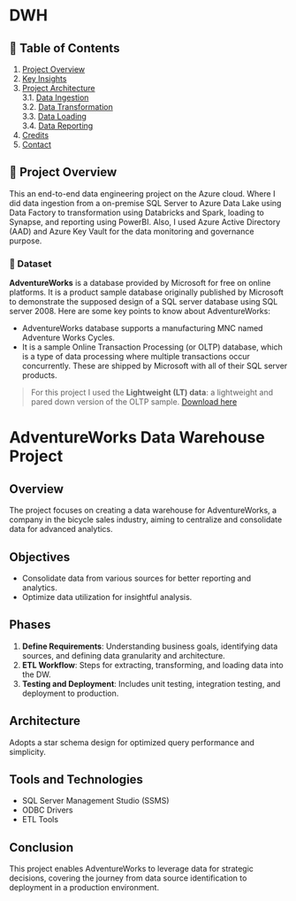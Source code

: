 # DWH

## 📝 Table of Contents
1. [Project Overview](#introduction)
2. [Key Insights](#key-insights)
3. [Project Architecture](#project-architecture)  
  3.1. [Data Ingestion](#data-ingestion)  
  3.2. [Data Transformation](#data-transformation)  
  3.3. [Data Loading](#data-loading)  
  3.4. [Data Reporting](#data-reporting)
4. [Credits](#credits)
5. [Contact](#contact)

<a name="introduction"></a>
## 🔬 Project Overview 

This an end-to-end data engineering project on the Azure cloud. Where I did data ingestion from a on-premise SQL Server to Azure Data Lake using Data Factory to transformation using Databricks and Spark, loading to Synapse, and reporting using PowerBI. Also, I used Azure Active Directory (AAD) and Azure Key Vault for the data monitoring and governance purpose. 

### 💾 Dataset

**AdventureWorks** is a database provided by Microsoft for free on online platforms. It is a product sample database originally published by Microsoft to demonstrate the supposed design of a SQL server database using SQL server 2008. Here are some key points to know about AdventureWorks:
- AdventureWorks database supports a manufacturing MNC named Adventure Works Cycles.
- It is a sample Online Transaction Processing (or OLTP) database, which is a type of data processing where multiple transactions occur concurrently. These are shipped by Microsoft with all of their SQL server products.

> For this project I used the **Lightweight (LT) data**: a lightweight and pared down version of the OLTP sample. [Download here](https://learn.microsoft.com/en-us/sql/samples/adventureworks-install-configure?view=sql-server-ver16&tabs=ssms)


# AdventureWorks Data Warehouse Project

## Overview

The project focuses on creating a data warehouse for AdventureWorks, a company in the bicycle sales industry, aiming to centralize and consolidate data for advanced analytics.

## Objectives

- Consolidate data from various sources for better reporting and analytics.
- Optimize data utilization for insightful analysis.

## Phases

1. **Define Requirements**: Understanding business goals, identifying data sources, and defining data granularity and architecture.
2. **ETL Workflow**: Steps for extracting, transforming, and loading data into the DW.
3. **Testing and Deployment**: Includes unit testing, integration testing, and deployment to production.

## Architecture

Adopts a star schema design for optimized query performance and simplicity.

## Tools and Technologies

- SQL Server Management Studio (SSMS)
- ODBC Drivers
- ETL Tools

## Conclusion

This project enables AdventureWorks to leverage data for strategic decisions, covering the journey from data source identification to deployment in a production environment.

